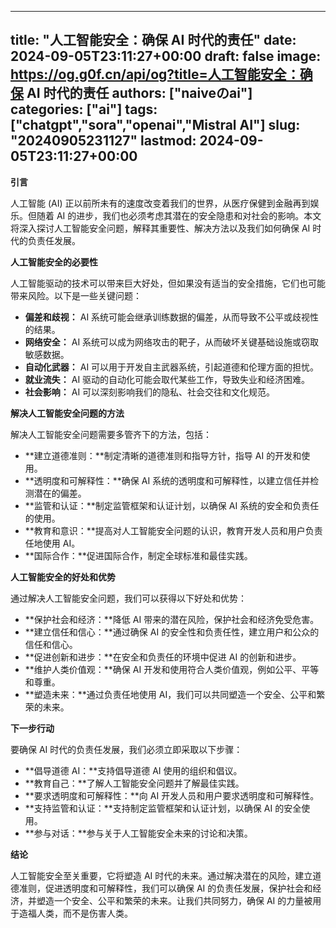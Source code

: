 
---
title: "人工智能安全：确保 AI 时代的责任"
date: 2024-09-05T23:11:27+00:00
draft: false
image: https://og.g0f.cn/api/og?title=人工智能安全：确保 AI 时代的责任
authors: ["naiveのai"]
categories: ["ai"]
tags: ["chatgpt","sora","openai","Mistral AI"]
slug: "20240905231127"
lastmod: 2024-09-05T23:11:27+00:00
---
**引言**

人工智能 (AI) 正以前所未有的速度改变着我们的世界，从医疗保健到金融再到娱乐。但随着 AI 的进步，我们也必须考虑其潜在的安全隐患和对社会的影响。本文将深入探讨人工智能安全问题，解释其重要性、解决方法以及我们如何确保 AI 时代的负责任发展。

**人工智能安全的必要性**

人工智能驱动的技术可以带来巨大好处，但如果没有适当的安全措施，它们也可能带来风险。以下是一些关键问题：

- **偏差和歧视：** AI 系统可能会继承训练数据的偏差，从而导致不公平或歧视性的结果。
- **网络安全：** AI 系统可以成为网络攻击的靶子，从而破坏关键基础设施或窃取敏感数据。
- **自动化武器：** AI 可以用于开发自主武器系统，引起道德和伦理方面的担忧。
- **就业流失：** AI 驱动的自动化可能会取代某些工作，导致失业和经济困难。
- **社会影响：** AI 可以深刻影响我们的隐私、社会交往和文化规范。

**解决人工智能安全问题的方法**

解决人工智能安全问题需要多管齐下的方法，包括：

- **建立道德准则：**制定清晰的道德准则和指导方针，指导 AI 的开发和使用。
- **透明度和可解释性：**确保 AI 系统的透明度和可解释性，以建立信任并检测潜在的偏差。
- **监管和认证：**制定监管框架和认证计划，以确保 AI 系统的安全和负责任的使用。
- **教育和意识：**提高对人工智能安全问题的认识，教育开发人员和用户负责任地使用 AI。
- **国际合作：**促进国际合作，制定全球标准和最佳实践。

**人工智能安全的好处和优势**

通过解决人工智能安全问题，我们可以获得以下好处和优势：

- **保护社会和经济：**降低 AI 带来的潜在风险，保护社会和经济免受危害。
- **建立信任和信心：**通过确保 AI 的安全性和负责任性，建立用户和公众的信任和信心。
- **促进创新和进步：**在安全和负责任的环境中促进 AI 的创新和进步。
- **维护人类价值观：**确保 AI 开发和使用符合人类价值观，例如公平、平等和尊重。
- **塑造未来：**通过负责任地使用 AI，我们可以共同塑造一个安全、公平和繁荣的未来。

**下一步行动**

要确保 AI 时代的负责任发展，我们必须立即采取以下步骤：

- **倡导道德 AI：**支持倡导道德 AI 使用的组织和倡议。
- **教育自己：**了解人工智能安全问题并了解最佳实践。
- **要求透明度和可解释性：**向 AI 开发人员和用户要求透明度和可解释性。
- **支持监管和认证：**支持制定监管框架和认证计划，以确保 AI 的安全使用。
- **参与对话：**参与关于人工智能安全未来的讨论和决策。

**结论**

人工智能安全至关重要，它将塑造 AI 时代的未来。通过解决潜在的风险，建立道德准则，促进透明度和可解释性，我们可以确保 AI 的负责任发展，保护社会和经济，并塑造一个安全、公平和繁荣的未来。让我们共同努力，确保 AI 的力量被用于造福人类，而不是伤害人类。
